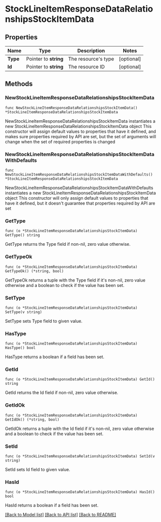 # StockLineItemResponseDataRelationshipsStockItemData

## Properties

Name | Type | Description | Notes
------------ | ------------- | ------------- | -------------
**Type** | Pointer to **string** | The resource&#39;s type | [optional] 
**Id** | Pointer to **string** | The resource ID | [optional] 

## Methods

### NewStockLineItemResponseDataRelationshipsStockItemData

`func NewStockLineItemResponseDataRelationshipsStockItemData() *StockLineItemResponseDataRelationshipsStockItemData`

NewStockLineItemResponseDataRelationshipsStockItemData instantiates a new StockLineItemResponseDataRelationshipsStockItemData object
This constructor will assign default values to properties that have it defined,
and makes sure properties required by API are set, but the set of arguments
will change when the set of required properties is changed

### NewStockLineItemResponseDataRelationshipsStockItemDataWithDefaults

`func NewStockLineItemResponseDataRelationshipsStockItemDataWithDefaults() *StockLineItemResponseDataRelationshipsStockItemData`

NewStockLineItemResponseDataRelationshipsStockItemDataWithDefaults instantiates a new StockLineItemResponseDataRelationshipsStockItemData object
This constructor will only assign default values to properties that have it defined,
but it doesn't guarantee that properties required by API are set

### GetType

`func (o *StockLineItemResponseDataRelationshipsStockItemData) GetType() string`

GetType returns the Type field if non-nil, zero value otherwise.

### GetTypeOk

`func (o *StockLineItemResponseDataRelationshipsStockItemData) GetTypeOk() (*string, bool)`

GetTypeOk returns a tuple with the Type field if it's non-nil, zero value otherwise
and a boolean to check if the value has been set.

### SetType

`func (o *StockLineItemResponseDataRelationshipsStockItemData) SetType(v string)`

SetType sets Type field to given value.

### HasType

`func (o *StockLineItemResponseDataRelationshipsStockItemData) HasType() bool`

HasType returns a boolean if a field has been set.

### GetId

`func (o *StockLineItemResponseDataRelationshipsStockItemData) GetId() string`

GetId returns the Id field if non-nil, zero value otherwise.

### GetIdOk

`func (o *StockLineItemResponseDataRelationshipsStockItemData) GetIdOk() (*string, bool)`

GetIdOk returns a tuple with the Id field if it's non-nil, zero value otherwise
and a boolean to check if the value has been set.

### SetId

`func (o *StockLineItemResponseDataRelationshipsStockItemData) SetId(v string)`

SetId sets Id field to given value.

### HasId

`func (o *StockLineItemResponseDataRelationshipsStockItemData) HasId() bool`

HasId returns a boolean if a field has been set.


[[Back to Model list]](../README.md#documentation-for-models) [[Back to API list]](../README.md#documentation-for-api-endpoints) [[Back to README]](../README.md)


